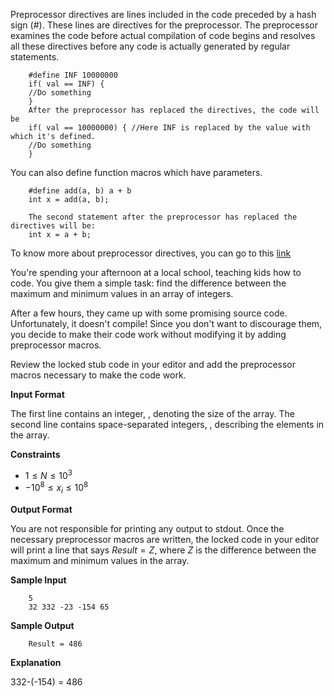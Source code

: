 Preprocessor directives are lines included in the code preceded by a hash sign (#). These lines are directives for the preprocessor. The preprocessor examines the code before actual compilation of code begins and resolves all these directives before any code is actually generated by regular statements.

```
    #define INF 10000000
    if( val == INF) {
    //Do something
    }
    After the preprocessor has replaced the directives, the code will be
    if( val == 10000000) { //Here INF is replaced by the value with which it's defined.
    //Do something
    }
```

You can also define function macros which have parameters.

```
    #define add(a, b) a + b
    int x = add(a, b);

    The second statement after the preprocessor has replaced the directives will be:
    int x = a + b;
```

To know more about preprocessor directives, you can go to this [link](https://cplusplus.com/doc/tutorial/preprocessor)

You're spending your afternoon at a local school, teaching kids how to code. You give them a simple task: find the difference between the maximum and minimum values in an array of integers.

After a few hours, they came up with some promising source code. Unfortunately, it doesn't compile! Since you don't want to discourage them, you decide to make their code work without modifying it by adding preprocessor macros.

Review the locked stub code in your editor and add the preprocessor macros necessary to make the code work.

**Input Format**

The first line contains an integer, , denoting the size of the array.
The second line contains  space-separated integers, , describing the elements in the array.

**Constraints**

- $1 \le N \le 10^3$
- $-10^8 \le x_i \le 10^8$

**Output Format**

You are not responsible for printing any output to stdout. Once the necessary preprocessor macros are written, the locked code in your editor will print a line that says $Result = Z$, where $Z$ is the difference between the maximum and minimum values in the array.

**Sample Input**

```
    5
    32 332 -23 -154 65
```

**Sample Output**

```
    Result = 486
```

**Explanation**

332-(-154) = 486